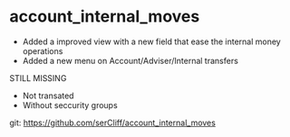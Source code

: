 # account_internal_moves


- Added a improved view with a new field that ease the internal money operations
- Added a new menu on Account/Adviser/Internal transfers

STILL MISSING
- Not transated
- Without seccurity groups

git: https://github.com/serCliff/account_internal_moves
